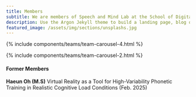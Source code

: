 ```yaml
---
title: Members
subtitle: We are members of Speech and Mind Lab at the School of Digital Humanities and Computational Social Sciences and the Graduate School of Culture Technology, KAIST.
description: Use the Argon Jekyll theme to build a landing page, blog or complete website.
featured_image: /assets/img/sections/unsplashs.jpg
---
```







<!--```components/teams/team-carousel-4.html ```-->
{% include components/teams/team-carousel-4.html %}


<!--```components/teams/team-carousel-2.html ```-->
{% include components/teams/team-carousel-2.html %}



#### Former Members


**Haeun Oh (M.S)**
Virtual Reality as a Tool for High-Variability Phonetic Training in Realistic Cognitive Load Conditions (Feb. 2025)


<!--
---
```components/teams/team-carousel-3.html ```
{% include components/teams/team-carousel-3.html %}

---
```components/teams/team-carousel-1.html ```
{% include components/teams/team-carousel-1.html %}
-->